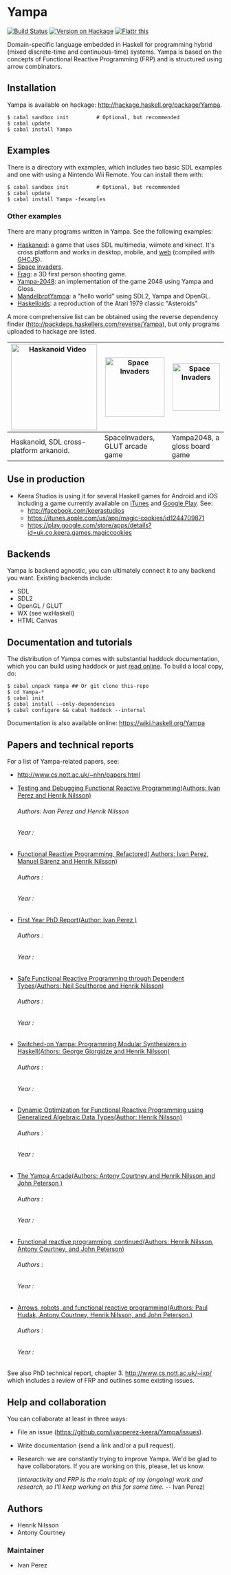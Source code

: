 # Yampa

[![Build Status](https://travis-ci.org/ivanperez-keera/Yampa.svg?branch=master)](https://travis-ci.org/ivanperez-keera/Yampa)
[![Version on Hackage](https://img.shields.io/hackage/v/Yampa.svg)](https://hackage.haskell.org/package/Yampa)
[![Flattr this](http://api.flattr.com/button/flattr-badge-large.png "Flattr This!")](https://flattr.com/submit/auto?user_id=ivanperez-keera&url=https://github.com/ivanperez-keera/Yampa&title=Yampa&language=&tags=github&category=software)

Domain-specific language embedded in Haskell for programming hybrid (mixed
discrete-time and continuous-time) systems. Yampa is based on the concepts of
Functional Reactive Programming (FRP) and is structured using arrow
combinators.

## Installation

Yampa is available on hackage: http://hackage.haskell.org/package/Yampa.

```
$ cabal sandbox init         # Optional, but recommended
$ cabal update
$ cabal install Yampa
```

## Examples

There is a directory with examples, which includes two basic SDL examples and
one with using a Nintendo Wii Remote. You can install them with:

```
$ cabal sandbox init         # Optional, but recommended
$ cabal update
$ cabal install Yampa -fexamples
```

### Other examples

There are many programs written in Yampa. See the following examples:

* [Haskanoid](https://github.com/ivanperez-keera/haskanoid): a game that uses
  SDL multimedia, wiimote and kinect. It's cross platform and works in desktop,
  mobile, and [web](http://ivanperez-keera.github.io/haskanoid/haskanoid.jsexe/index.html)
  (compiled with [GHCJS](https://github.com/ghcjs/ghcjs)).
* [Space invaders](https://hackage.haskell.org/package/SpaceInvaders).
* [Frag](https://hackage.haskell.org/package/frag): a 3D first person shooting game.
* [Yampa-2048](https://github.com/ksaveljev/yampa-2048): an implementation of
  the game 2048 using Yampa and Gloss.
* [MandelbrotYampa](https://github.com/madjestic/Haskell-OpenGL-Tutorial/tree/master/MandelbrotYampa):
  a "hello world" using SDL2, Yampa and OpenGL.
* [Haskelloids](https://github.com/keera-studios/Haskelloids): a reproduction of the Atari 1979 classic "Asteroids"

A more comprehensive list can be obtained using the reverse dependency finder
(http://packdeps.haskellers.com/reverse/Yampa), but only programs uploaded to
hackage are listed.

| <img src="https://raw.githubusercontent.com/ivanperez-keera/haskanoid/master/screenshots/android.gif?raw=true" width="200" alt="Haskanoid Video" style="max-width:200px;"> | <img src="https://raw.githubusercontent.com/ivanperez-keera/SpaceInvaders/develop/screenshots/gameplay.gif?raw=true" width="138" alt="Space Invaders" style="max-width: 138px;"> | <img src="http://ksaveljev.github.io/2048.gif" width="110" alt="Space Invaders" style="max-width: 110px;"> |
|-------------------------------------------|---------------|-------------------------|
| Haskanoid, SDL cross-platform arkanoid. | SpaceInvaders, GLUT arcade game | Yampa2048, a gloss board game |

## Use in production

* Keera Studios is using it for several Haskell games for Android and iOS
  including a game currently available on [iTunes](https://itunes.apple.com/us/app/magic-cookies/id1244709871) and [Google Play](https://play.google.com/store/apps/details?id=uk.co.keera.games.magiccookies). See:
  * http://facebook.com/keerastudios
  * https://itunes.apple.com/us/app/magic-cookies/id1244709871
  * https://play.google.com/store/apps/details?id=uk.co.keera.games.magiccookies

## Backends

Yampa is backend agnostic, you can ultimately connect it to any backend you
want. Existing backends include:
* SDL
* SDL2
* OpenGL / GLUT
* WX (see wxHaskell)
* HTML Canvas

## Documentation and tutorials

The distribution of Yampa comes with substantial haddock documentation, which you can
build using haddock or just [read online](https://hackage.haskell.org/package/Yampa).
To build a local copy, do:

```
$ cabal unpack Yampa ## Or git clone this-repo
$ cd Yampa-*
$ cabal init
$ cabal install --only-dependencies
$ cabal configure && cabal haddock --internal
```

Documentation is also available online: https://wiki.haskell.org/Yampa

## Papers and technical reports

For a list of Yampa-related papers, see:

* http://www.cs.nott.ac.uk/~nhn/papers.html
* [Testing and Debugging Functional Reactive Programming(Authors: Ivan Perez and Henrik Nilsson)](http://dl.acm.org/authorize?N46564)
  ###### Authors: Ivan Perez and Henrik Nilsson
  ###### Year : 
* [Functional Reactive Programming, Refactored( Authors: Ivan Perez, Manuel Bärenz and Henrik Nilsson)](http://dl.acm.org/authorize?N34896)
  ###### Authors : 
  ###### Year    :

* [First Year PhD Report(Author: Ivan Perez )](http://www.cs.nott.ac.uk/~psxip1/papers/2014-Perez-1st-year-report.pdf)
  ###### Authors :                             
  ###### Year    :

* [Safe Functional Reactive Programming through Dependent Types(Authors: Neil Sculthorpe and Henrik Nilsson)](http://dl.acm.org/authorize?N08595)
  ###### Authors :                             
  ###### Year    :
* [Switched-on Yampa: Programming Modular Synthesizers in Haskell(Athors: George Giorgidze and Henrik Nilsson)](http://dl.acm.org/authorize?N08596)
  ###### Authors :                             
  ###### Year    :
* [Dynamic Optimization for Functional Reactive Programming using Generalized Algebraic Data Types(Author: Henrik Nilsson)](http://dl.acm.org/authorize?N08598)
  ###### Authors :                             
  ###### Year    :
* [The Yampa Arcade(Authors: Antony Courtney and Henrik Nilsson and John Peterson )](http://dl.acm.org/authorize?N08599)
  ###### Authors :                             
  ###### Year    :
* [Functional reactive programming, continued(Authors: Henrik Nilsson, Antony Courtney, and John Peterson)](http://dl.acm.org/authorize?N08592)
  ###### Authors :                             
  ###### Year    :
* [Arrows, robots, and functional reactive programming(Authors: Paul Hudak, Antony Courtney, Henrik Nilsson, and John Peterson.)](http://www.cs.nott.ac.uk/~psznhn/Publications/afp2002.pdf)
  ###### Authors :                             
  ###### Year    :

See also PhD technical report, chapter 3. http://www.cs.nott.ac.uk/~ixp/
which includes a review of FRP and outlines some existing issues.

## Help and collaboration

You can collaborate at least in three ways:

* File an issue (https://github.com/ivanperez-keera/Yampa/issues).
* Write documentation (send a link and/or a pull request).
* Research: we are constantly trying to improve Yampa. We'd be glad to have
  collaborators.  If you are working on this, please, let us know.

  (_Interactivity and FRP is the main topic of my (ongoing) work and research,
   so I'll keep working on this for some time._ -- Ivan Perez)

## Authors

* Henrik Nilsson
* Antony Courtney

### Maintainer

* Ivan Perez
